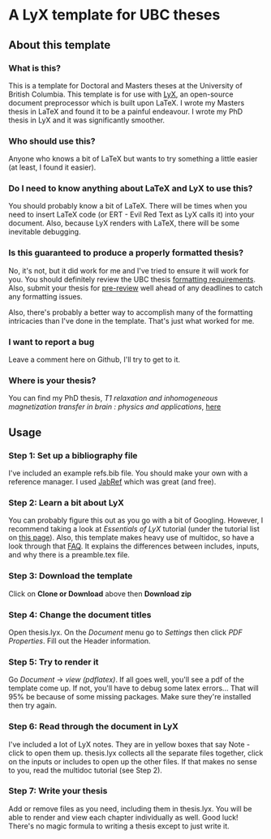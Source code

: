 # A LyX template for UBC theses

## About this template

### What is this?
This is a template for Doctoral and Masters theses at the University of British Columbia. This template is for use with [LyX](https://www.lyx.org/), an open-source document preprocessor which is built upon LaTeX. I wrote my Masters thesis in LaTeX and found it to be a painful endeavour. I wrote my PhD thesis in LyX and it was significantly smoother.

### Who should use this?
Anyone who knows a bit of LaTeX but wants to try something a little easier (at least, I found it easier).

### Do I need to know anything about LaTeX and LyX to use this?
You should probably know a bit of LaTeX. There will be times when you need to insert LaTeX code (or ERT - Evil Red Text as LyX calls it) into your document. Also, because LyX renders with LaTeX, there will be some inevitable debugging.

### Is this guaranteed to produce a properly formatted thesis?
No, it's not, but it did work for me and I've tried to ensure it will work for you. You should definitely review the UBC thesis [formatting requirements](https://www.grad.ubc.ca/current-students/dissertation-thesis-preparation/formatting-requirements). Also, submit your thesis for [pre-review](https://www.grad.ubc.ca/current-students/dissertation-thesis-preparation/pre-reviews) well ahead of any deadlines to catch any formatting issues.

Also, there's probably a better way to accomplish many of the formatting intricacies than I've done in the template. That's just what worked for me.

### I want to report a bug
Leave a comment here on Github, I'll try to get to it.

### Where is your thesis?
You can find my PhD thesis, *T1 relaxation and inhomogeneous magnetization transfer in brain : physics and applications*, [here](https://dx.doi.org/10.14288/1.0375841)

## Usage
### Step 1: Set up a bibliography file
I've included an example refs.bib file. You should make your own with a reference manager. I used [JabRef](http://www.jabref.org/) which was great (and free).

### Step 2: Learn a bit about LyX
You can probably figure this out as you go with a bit of Googling. However, I recommend taking a look at *Essentials of LyX* tutorial (under the tutorial list on [this page](https://wiki.lyx.org/LyX/Tutorials)). Also, this template makes heavy use of multidoc, so have a look through that [FAQ](https://wiki.lyx.org/FAQ/Multidoc). It explains the differences between includes, inputs, and why there is a preamble.tex file.

### Step 3: Download the template
Click on **Clone or Download** above then **Download zip**

### Step 4: Change the document titles
Open thesis.lyx. On the *Document* menu go to *Settings* then click *PDF Properties*. Fill out the Header information.

### Step 5: Try to render it
Go *Document* -> *view (pdflatex)*. If all goes well, you'll see a pdf of the template come up. If not, you'll have to debug some latex errors... That will 95% be because of some missing packages. Make sure they're installed then try again.

### Step 6: Read through the document in LyX
I've included a lot of LyX notes. They are in yellow boxes that say Note - click to open them up. thesis.lyx collects all the separate files together, click on the inputs or includes to open up the other files. If that makes no sense to you, read the multidoc tutorial (see Step 2).

### Step 7: Write your thesis
Add or remove files as you need, including them in thesis.lyx. You will be able to render and view each chapter individually as well. Good luck! There's no magic formula to writing a thesis except to just write it.

